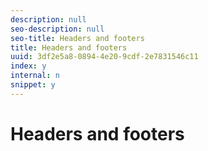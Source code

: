 ```yaml
---
description: null
seo-description: null
seo-title: Headers and footers
title: Headers and footers
uuid: 3df2e5a8-0894-4e20-9cdf-2e7831546c11
index: y
internal: n
snippet: y
---
```


# Headers and footers

